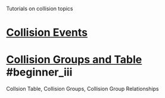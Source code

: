 Tutorials on collision topics

 # [Collision Events](https://github.com/zeroengineteam/ZeroDocs/zero_editor_documentation/tutorials/scripting/events.markdown#collision-events)

 #  [Collision Groups and Table](https://github.com/zeroengineteam/ZeroDocs/zero_editor_documentation/tutorials/physics/collision/collisiongroups.markdown) #beginner_iii 
Collsion Table, Collision Groups, Collision Group Relationships 

 